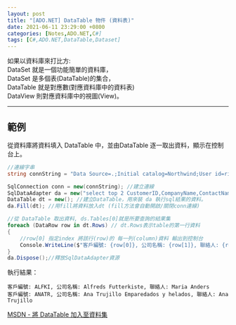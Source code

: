 ```yaml
---
layout: post
title: "[ADO.NET] DataTable 物件 (資料表)"
date: 2021-06-11 23:29:00 +0800
categories: [Notes,ADO.NET,C#]
tags: [C#,ADO.NET,DataTable,Dataset]
---
```


如果以資料庫來打比方:   
DataSet 就是一個功能簡單的資料庫，   
DataSet 是多個表(DataTable)的集合，  
DataTable 就是對應數(對應資料庫中的資料表)   
DataView 則對應資料庫中的視圖(View)。   

---




## 範例

從資料庫將資料填入 DataTable 中，並由DataTable 逐一取出資料，顯示在控制台上。

```c#
//連線字串
string connString = "Data Source=.;Initial catalog=Northwind;User id=riva;Password=1234;Encrypt=true;Trust Server Certificate=True";

SqlConnection conn = new(connString); //建立連線
SqlDataAdapter da = new("select top 2 CustomerID,CompanyName,ContactName from customers", conn); //執行SQL
DataTable dt = new(); //建立DataTable，用來裝 da 執行sql結果的資料。
da.Fill(dt); //用fill將資料放入dt (fill方法會自動開啟/關閉conn連線)

//從 DataTable 取出資料, ds.Tables[0]就是所要查詢的結果集
foreach (DataRow row in dt.Rows) // dt.Rows表示table的第一行資料
{
    //row[0] 指定index 將該行(row)的 每一列(column)資料 輸出到控制台
    Console.WriteLine($"客戶編號: {row[0]}, 公司名稱: {row[1]}, 聯絡人: {row[2]}");
}
da.Dispose();//釋放SqlDataAdapter資源
```

執行結果：

```
客戶編號: ALFKI, 公司名稱: Alfreds Futterkiste, 聯絡人: Maria Anders
客戶編號: ANATR, 公司名稱: Ana Trujillo Emparedados y helados, 聯絡人: Ana Trujillo
```


[MSDN - 將 DataTable 加入至資料集](https://learn.microsoft.com/zh-tw/dotnet/framework/data/adonet/dataset-datatable-dataview/adding-a-datatable-to-a-dataset)       

